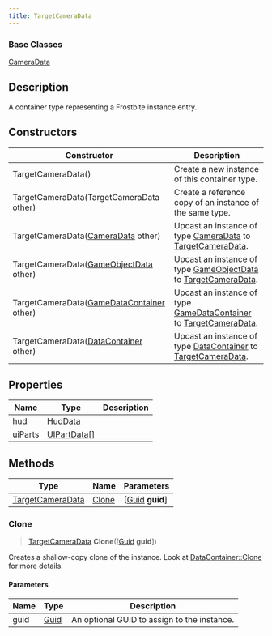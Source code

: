 ```yaml
---
title: TargetCameraData
---
```

### Base Classes

[CameraData](CameraData)

## Description

A container type representing a Frostbite instance entry.

## Constructors

| Constructor                                                                 | Description                                                                                                             |
| --------------------------------------------------------------------------- | ----------------------------------------------------------------------------------------------------------------------- |
| TargetCameraData()                                                          | Create a new instance of this container type.                                                                           |
| TargetCameraData(TargetCameraData other)                                    | Create a reference copy of an instance of the same type.                                                                |
| TargetCameraData([CameraData](CameraData) other)                            | Upcast an instance of type [CameraData](CameraData) to [TargetCameraData](TargetCameraData).                            |
| TargetCameraData([GameObjectData](GameObjectData) other)                    | Upcast an instance of type [GameObjectData](GameObjectData) to [TargetCameraData](TargetCameraData).                    |
| TargetCameraData([GameDataContainer](GameDataContainer) other)              | Upcast an instance of type [GameDataContainer](GameDataContainer) to [TargetCameraData](TargetCameraData).              |
| TargetCameraData([DataContainer](/vext/ref/shared/class/datacontainer) other) | Upcast an instance of type [DataContainer](/vext/ref/shared/class/datacontainer) to [TargetCameraData](TargetCameraData). |

## Properties

| Name    | Type                         | Description |
| ------- | ---------------------------- | ----------- |
| hud     | [HudData](HudData)           |             |
| uiParts | [UIPartData](UIPartData)\[\] |             |

## Methods

| Type                                 | Name            | Parameters                                     |
| ------------------------------------ | --------------- | ---------------------------------------------- |
| [TargetCameraData](TargetCameraData) | [Clone](#clone) | \[[Guid](/vext/ref/shared/class/guid) **guid**\] |

### Clone

> [TargetCameraData](TargetCameraData) **Clone**(\[[Guid](/vext/ref/shared/class/guid) **guid**\])

Creates a shallow-copy clone of the instance. Look at [DataContainer::Clone](/vext/ref/shared/class/datacontainer#clone) for more details.

#### Parameters

| Name | Type         | Description                                 |
| ---- | ------------ | ------------------------------------------- |
| guid | [Guid](Guid) | An optional GUID to assign to the instance. |
